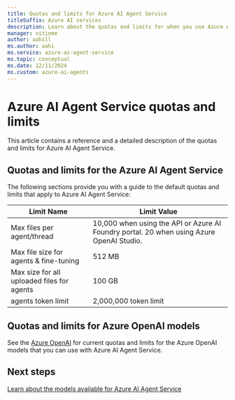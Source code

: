 ```yaml
---
title: Quotas and limits for Azure AI Agent Service
titleSuffix: Azure AI services
description: Learn about the quotas and limits for when you use Azure AI Agent Service.
manager: nitinme
author: aahill
ms.author: aahi
ms.service: azure-ai-agent-service
ms.topic: conceptual
ms.date: 12/11/2024
ms.custom: azure-ai-agents
---
```


# Azure AI Agent Service quotas and limits

This article contains a reference and a detailed description of the quotas and limits for Azure AI Agent Service.

## Quotas and limits for the Azure AI Agent Service

The following sections provide you with a guide to the default quotas and limits that apply to Azure AI Agent Service:

| Limit Name | Limit Value |
|--|--|
| Max files per agent/thread | 10,000 when using the API or Azure AI Foundry portal. 20 when using Azure OpenAI Studio.|
| Max file size for agents & fine-tuning | 512 MB |
| Max size for all uploaded files for agents |100 GB |  
| agents token limit | 2,000,000 token limit |

## Quotas and limits for Azure OpenAI models

See the [Azure OpenAI](../openai/quotas-limits.md) for current quotas and limits for the Azure OpenAI models that you can use with Azure AI Agent Service. 

## Next steps

[Learn about the models available for Azure AI Agent Service](./concepts/model-region-support.md)